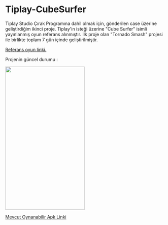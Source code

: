 # Tiplay-CubeSurfer

Tiplay Studio Çırak Programına dahil olmak için, gönderilen case üzerine geliştirdiğim ikinci proje.
Tiplay'in isteği üzerine "Cube Surfer" isimli yayınlanmış oyun referans alınmıştır.
İlk proje olan "Tornado Smash" projesi ile birlikte toplam 7 gün içinde geliştirilmiştir.

[Referans oyun linki.](https://play.google.com/store/apps/details?id=com.Atinon.PassOver&hl=tr&gl=US "Cube Surfer Google Play Store Link")

Projenin güncel durumu : 

<img src="https://github.com/mustafaAkgul1/Tiplay-CubeSurfer/blob/main/Tiplay-CubeSurfer/Assets/Tiplay-CubeSurfer-GameplayGif.gif" width="250" height="450">

[Mevcut Oynanabilir Apk Linki](https://drive.google.com/file/d/1bGYlZT5aTJ69AvBolZPBpjjrSc6cJPU_/view?usp=sharing "Proje Apk Link")

